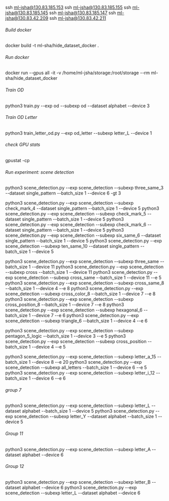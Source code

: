
ssh ml-jsha@130.83.185.153
ssh ml-jsha@130.83.185.155
ssh ml-jsha@130.83.185.145
ssh ml-jsha@130.83.185.147
ssh ml-jsha@130.83.42.209
ssh ml-jsha@130.83.42.211

###### Build docker

docker build -t ml-sha/hide_dataset_docker .

###### Run docker

docker run --gpus all -it -v /home/ml-jsha/storage:/root/storage --rm ml-sha/hide_dataset_docker

###### Train OD

python3 train.py --exp od --subexp od --dataset alphabet --device 3

###### Train OD Letter

python3 train_letter_od.py --exp od_letter --subexp letter_L --device 1

###### check GPU stats
gpustat -cp

###### Run experiment: scene detection
python3 scene_detection.py --exp scene_detection --subexp three_same_3 --dataset single_pattern --batch_size 1 --device 6 -gt 3


python3 scene_detection.py --exp scene_detection --subexp check_mark_4 --dataset single_pattern --batch_size 1 --device 5
python3 scene_detection.py --exp scene_detection --subexp check_mark_5 --dataset single_pattern --batch_size 1 --device 5
python3 scene_detection.py --exp scene_detection --subexp check_mark_6 --dataset single_pattern --batch_size 1 --device 5
python3 scene_detection.py --exp scene_detection --subexp six_same_6 --dataset single_pattern --batch_size 1 --device 5
python3 scene_detection.py --exp scene_detection --subexp ten_same_10 --dataset single_pattern --batch_size 1 --device 5

python3 scene_detection.py --exp scene_detection --subexp three_same --batch_size 1 --device 11
python3 scene_detection.py --exp scene_detection --subexp cross --batch_size 1 --device 11
python3 scene_detection.py --exp scene_detection --subexp cross_same --batch_size 1 --device 11 --e 5
python3 scene_detection.py --exp scene_detection --subexp cross_same_8 --batch_size 1 --device 4 --e 8
python3 scene_detection.py --exp scene_detection --subexp cross_color_8 --batch_size 1 --device 7 --e 8
python3 scene_detection.py --exp scene_detection --subexp cross_position_8 --batch_size 1 --device 7 --e 8
python3 scene_detection.py --exp scene_detection --subexp hexagonal_6 --batch_size 1 --device 7 --e 6
python3 scene_detection.py --exp scene_detection --subexp triangle_6 --batch_size 1 --device 4 --e 6

python3 scene_detection.py --exp scene_detection --subexp pentagon_5_logic --batch_size 1 --device 3 --e 5
python3 scene_detection.py --exp scene_detection --subexp cross_position --batch_size 1 --device 4 --e 5

python3 scene_detection.py --exp scene_detection --subexp letter_a_15 --batch_size 1 --device 8 --e 20
python3 scene_detection.py --exp scene_detection --subexp all_letters --batch_size 1 --device 6 --e 5
python3 scene_detection.py --exp scene_detection --subexp letter_i_12 --batch_size 1 --device 6 --e 6


###### group 7
python3 scene_detection.py --exp scene_detection --subexp letter_L --dataset alphabet --batch_size 1 --device 5
python3 scene_detection.py --exp scene_detection --subexp letter_Y --dataset alphabet --batch_size 1 --device 5

###### Group 11
python3 scene_detection.py --exp scene_detection --subexp letter_A --dataset alphabet --device 6
###### Group 12
python3 scene_detection.py --exp scene_detection --subexp letter_B --dataset alphabet --device 6
python3 scene_detection.py --exp scene_detection --subexp letter_L --dataset alphabet --device 6






